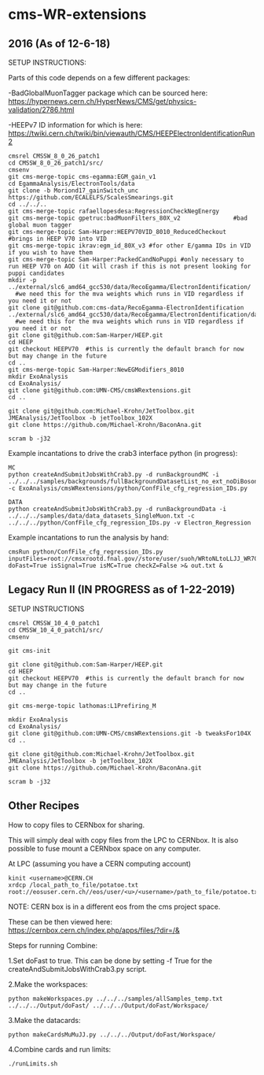 # cms-WR-extensions
## 2016 (As of 12-6-18)
SETUP INSTRUCTIONS:

Parts of this code depends on a few different packages:

-BadGlobalMuonTagger package which can be sourced here:
https://hypernews.cern.ch/HyperNews/CMS/get/physics-validation/2786.html

-HEEPv7 ID information for which is here:
https://twiki.cern.ch/twiki/bin/viewauth/CMS/HEEPElectronIdentificationRun2

```
cmsrel CMSSW_8_0_26_patch1
cd CMSSW_8_0_26_patch1/src/
cmsenv
git cms-merge-topic cms-egamma:EGM_gain_v1
cd EgammaAnalysis/ElectronTools/data
git clone -b Moriond17_gainSwitch_unc https://github.com/ECALELFS/ScalesSmearings.git
cd ../../..
git cms-merge-topic rafaellopesdesa:RegressionCheckNegEnergy
git cms-merge-topic gpetruc:badMuonFilters_80X_v2               #bad global muon tagger
git cms-merge-topic Sam-Harper:HEEPV70VID_8010_ReducedCheckout  #brings in HEEP V70 into VID
git cms-merge-topic ikrav:egm_id_80X_v3 #for other E/gamma IDs in VID if you wish to have them
git cms-merge-topic Sam-Harper:PackedCandNoPuppi #only necessary to run HEEP V70 on AOD (it will crash if this is not present looking for puppi candidates
mkdir -p ../external/slc6_amd64_gcc530/data/RecoEgamma/ElectronIdentification/ 
  #we need this for the mva weights which runs in VID regardless if you need it or not
git clone git@github.com:cms-data/RecoEgamma-ElectronIdentification ../external/slc6_amd64_gcc530/data/RecoEgamma/ElectronIdentification/data 
  #we need this for the mva weights which runs in VID regardless if you need it or not
git clone git@github.com:Sam-Harper/HEEP.git 
cd HEEP
git checkout HEEPV70  #this is currently the default branch for now but may change in the future
cd ..
git cms-merge-topic Sam-Harper:NewEGModifiers_8010
mkdir ExoAnalysis
cd ExoAnalysis/
git clone git@github.com:UMN-CMS/cmsWRextensions.git
cd ..

git clone git@github.com:Michael-Krohn/JetToolbox.git JMEAnalysis/JetToolbox -b jetToolbox_102X
git clone https://github.com/Michael-Krohn/BaconAna.git

scram b -j32
```

Example incantations to drive the crab3 interface python (in progress):
```
MC
python createAndSubmitJobsWithCrab3.py -d runBackgroundMC -i ../../../samples/backgrounds/fullBackgroundDatasetList_no_ext_noDiBoson.txt -c ExoAnalysis/cmsWRextensions/python/ConfFile_cfg_regression_IDs.py

DATA
python createAndSubmitJobsWithCrab3.py -d runBackgroundData -i ../../../samples/data/data_datasets_SingleMuon.txt -c ../../../python/ConfFile_cfg_regression_IDs.py -v Electron_Regression
```
Example incantations to run the analysis by hand:
```
cmsRun python/ConfFile_cfg_regression_IDs.py inputFiles=root://cmsxrootd.fnal.gov//store/user/suoh/WRtoNLtoLLJJ_WR7000_N2800/CMSSW_9_4_6_patch1__MINIAOD/190418_080016/0000/MINIAOD_28.root doFast=True isSignal=True isMC=True checkZ=False >& out.txt &

```

## Legacy Run II (**IN PROGRESS** as of 1-22-2019)

SETUP INSTRUCTIONS
```
cmsrel CMSSW_10_4_0_patch1
cd CMSSW_10_4_0_patch1/src/
cmsenv

git cms-init

git clone git@github.com:Sam-Harper/HEEP.git 
cd HEEP
git checkout HEEPV70  #this is currently the default branch for now but may change in the future
cd ..

git cms-merge-topic lathomas:L1Prefiring_M

mkdir ExoAnalysis
cd ExoAnalysis/
git clone git@github.com:UMN-CMS/cmsWRextensions.git -b tweaksFor104X
cd ..

git clone git@github.com:Michael-Krohn/JetToolbox.git JMEAnalysis/JetToolbox -b jetToolbox_102X
git clone https://github.com/Michael-Krohn/BaconAna.git

scram b -j32
```

## Other Recipes

How to copy files to CERNbox for sharing.

This will simply deal with copy files from the LPC to CERNbox.  It is also possible to fuse mount a CERNbox space on any computer.

At LPC (assuming you have a CERN computing account)
```
kinit <username>@CERN.CH
xrdcp /local_path_to_file/potatoe.txt root://eosuser.cern.ch//eos/user/<u>/<username>/path_to_file/potatoe.txt
```
NOTE: CERN box is in a different eos from the cms project space.
  
These can be then viewed here:
https://cernbox.cern.ch/index.php/apps/files/?dir=/&

Steps for running Combine:

1.Set doFast to true. This can be done by setting -f True for the createAndSubmitJobsWithCrab3.py script.

2.Make the workspaces:
```
python makeWorkspaces.py ../../../samples/allSamples_temp.txt ../../../Output/doFast/ ../../../Output/doFast/Workspace/
```

3.Make the datacards:
```
python makeCardsMuMuJJ.py ../../../Output/doFast/Workspace/
```

4.Combine cards and run limits:
```
./runLimits.sh
```
